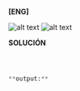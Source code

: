 
**[ENG]**

![alt text](image1.jpg)
![alt text](image2.jpg)

**SOLUCIÓN**

```sql



**output:**


````




```